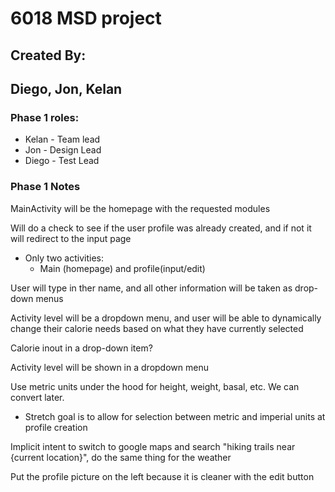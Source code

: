 # 6018 MSD project
## Created By:

## Diego, Jon, Kelan 

### Phase 1 roles:
* Kelan - Team lead
* Jon - Design Lead
* Diego - Test Lead

### Phase 1 Notes
MainActivity will be the homepage with the requested modules 

Will do a check to see if the user profile was already created, and if not it will redirect to the input page

* Only two activities:
	*  Main (homepage) and profile(input/edit)

User will type in ther name, and all other information will be taken as drop-down menus

Activity level will be a dropdown menu, and user will be able to dynamically change their calorie needs based on what they have currently selected

Calorie inout in a drop-down item?

Activity level will be shown in a dropdown menu

Use metric units under the hood for height, weight, basal, etc. We can convert later.

* Stretch goal is to allow for selection between metric and imperial units at profile creation

Implicit intent to switch to google maps and search "hiking trails near {current location}", do the same thing for the weather

Put the profile picture on the left because it is cleaner with the edit button
